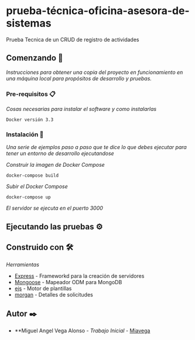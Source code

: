 # prueba-técnica-oficina-asesora-de-sistemas

Prueba Tecnica de un CRUD de registro de actividades

## Comenzando 🚀

_Instrucciones para obtener una copia del proyecto en funcionamiento en una máquina local para propósitos de desarrollo y pruebas._


### Pre-requisitos 📋

_Cosas necesarias para instalar el software y como instalarlas_

```
Docker versión 3.3
```

### Instalación 🔧

_Una serie de ejemplos paso a paso que te dice lo que debes ejecutar para tener un entorno de desarrollo ejecutandose_

_Construir la imagen de Docker Compose_

```
docker-compose build
```

_Subir el Docker Compose_

```
docker-compose up
```

_El servidor se ejecuta en el puerto 3000_

## Ejecutando las pruebas ⚙️

## Construido con 🛠️

_Herramientas_

* [Express](https://expressjs.com/es/) - Frameworkd para la creación de servidores
* [Mongoose](https://mongoosejs.com/) - Mapeador ODM para MongoDB
* [ejs](https://ejs.co/) - Motor de plantillas
* [morgan](https://www.npmjs.com/package/morgan) - Detalles de solicitudes

## Autor ✒️

* **Miguel Angel Vega Alonso - *Trabajo Inicial* - [Miavega](https://github.com/Miavega)

